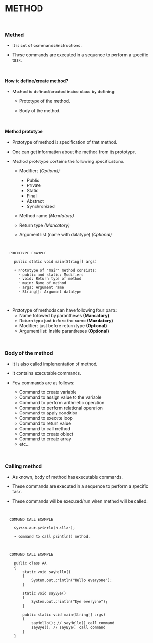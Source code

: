 # **METHOD**

<br>

### **Method**

+ It is set of commands/instructions.

+ These commands are executed in a sequence to perform a specific task.

<br>

#### **How to define/create method?**

+ Method is defined/created inside class by defining:
  + Prototype of the method.
  
  + Body of the method.

<br>

#### **Method prototype**

+ Prototype of method is specification of that method.

+ One can get information about the method from its prototype.

+ Method prototype contains the following specifications:
  + Modifiers _(Optional)_
    + Public
    + Private
    + Static
    + Final
    + Abstract
    + Synchronized

  + Method name _(Mandatory)_
  + Return type _(Mandatory)_
  + Argument list (name with datatype) _(Optional)_

<br>

```
  PROTOTYPE EXAMPLE

    public static void main(String[] args)

    • Prototype of "main" method consists:
      ‣ public and static: Modifiers
      ‣ void: Return type of method
      ‣ main: Name of method
      ‣ args: Argument name
      ‣ String[]: Argument datatype
```

<br>

+ Prototype of methods can have following four parts:
  + Name followed by parantheses **(Mandatory)**
  + Return type just before the name **(Mandatory)**
  + Modifiers just before return type **(Optional)**
  + Argument list: Inside parantheses **(Optional)**

<br>

### **Body of the method**

+ It is also called implementation of method.

+ It contains executable commands.

+ Few commands are as follows:
  + Command to create variable
  + Command to assign value to the variable
  + Command to perform arithmetic operation
  + Command to perform relational operation
  + Command to apply condition
  + Command to execute loop
  + Command to return value
  + Command to call method
  + Command to create object
  + Command to create array
  + etc...

<br>

### **Calling method**

+ As known, body of method has executable commands.

+ These commands are executed in a sequence to perform a specific task.

+ These commands will be executed/run when method will be called.

<br>

```
  COMMAND CALL EXAMPLE

    System.out.println("Hello");

    • Command to call println() method.
```

<br>

```
  COMMAND CALL EXAMPLE

    public class AA
    {
        static void sayHello()
        {
            System.out.println("Hello everyone");
        }

        static void sayBye()
        {
            System.out.println("Bye everyone");
        }

        public static void main(String[] args)
        {
            sayHello(); // sayHello() call command
            sayBye(); // sayBye() call command
        }
    }
```
